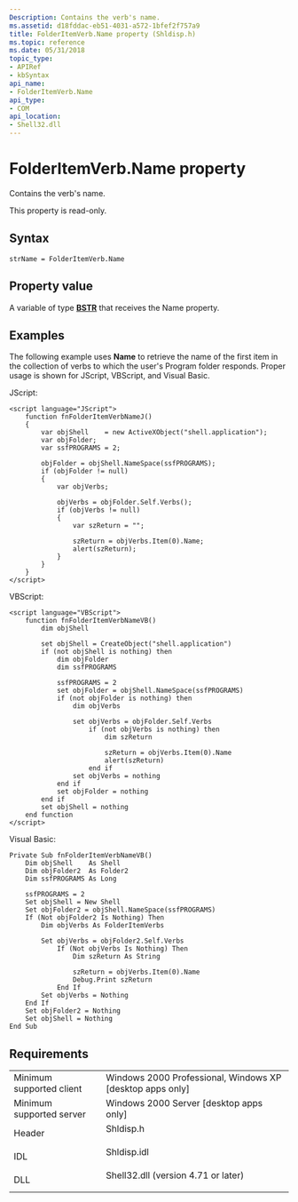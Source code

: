 ```yaml
---
Description: Contains the verb's name.
ms.assetid: d18fddac-eb51-4031-a572-1bfef2f757a9
title: FolderItemVerb.Name property (Shldisp.h)
ms.topic: reference
ms.date: 05/31/2018
topic_type: 
- APIRef
- kbSyntax
api_name: 
- FolderItemVerb.Name
api_type: 
- COM
api_location: 
- Shell32.dll
---
```


# FolderItemVerb.Name property

Contains the verb's name.

This property is read-only.

## Syntax


```JScript
strName = FolderItemVerb.Name
```



## Property value

A variable of type [**BSTR**](/previous-versions/windows/desktop/automat/bstr) that receives the Name property.

## Examples

The following example uses **Name** to retrieve the name of the first item in the collection of verbs to which the user's Program folder responds. Proper usage is shown for JScript, VBScript, and Visual Basic.

JScript:


```JScript
<script language="JScript">
    function fnFolderItemVerbNameJ()
    {
        var objShell    = new ActiveXObject("shell.application");
        var objFolder;
        var ssfPROGRAMS = 2;
        
        objFolder = objShell.NameSpace(ssfPROGRAMS);
        if (objFolder != null)
        {
            var objVerbs;
            
            objVerbs = objFolder.Self.Verbs();
            if (objVerbs != null)
            {
                var szReturn = "";
                
                szReturn = objVerbs.Item(0).Name;
                alert(szReturn);
            }
        }
    }
</script>
```



VBScript:


```VB
<script language="VBScript">
    function fnFolderItemVerbNameVB()
        dim objShell
        
        set objShell = CreateObject("shell.application")
        if (not objShell is nothing) then
            dim objFolder
            dim ssfPROGRAMS
            
            ssfPROGRAMS = 2
            set objFolder = objShell.NameSpace(ssfPROGRAMS)
            if (not objFolder is nothing) then
                dim objVerbs
                
                set objVerbs = objFolder.Self.Verbs
                    if (not objVerbs is nothing) then
                        dim szReturn
                        
                        szReturn = objVerbs.Item(0).Name
                        alert(szReturn)
                    end if
                set objVerbs = nothing
            end if
            set objFolder = nothing
        end if
        set objShell = nothing
    end function
</script>
```



Visual Basic:


```VB
Private Sub fnFolderItemVerbNameVB()
    Dim objShell    As Shell
    Dim objFolder2  As Folder2
    Dim ssfPROGRAMS As Long
            
    ssfPROGRAMS = 2
    Set objShell = New Shell
    Set objFolder2 = objShell.NameSpace(ssfPROGRAMS)
    If (Not objFolder2 Is Nothing) Then
        Dim objVerbs As FolderItemVerbs
        
        Set objVerbs = objFolder2.Self.Verbs
            If (Not objVerbs Is Nothing) Then
                Dim szReturn As String
                
                szReturn = objVerbs.Item(0).Name
                Debug.Print szReturn
            End If
        Set objVerbs = Nothing
    End If
    Set objFolder2 = Nothing
    Set objShell = Nothing
End Sub
```



## Requirements



|                                     |                                                                                                                |
|-------------------------------------|----------------------------------------------------------------------------------------------------------------|
| Minimum supported client<br/> | Windows 2000 Professional, Windows XP \[desktop apps only\]<br/>                                         |
| Minimum supported server<br/> | Windows 2000 Server \[desktop apps only\]<br/>                                                           |
| Header<br/>                   | <dl> <dt>Shldisp.h</dt> </dl>                           |
| IDL<br/>                      | <dl> <dt>Shldisp.idl</dt> </dl>                         |
| DLL<br/>                      | <dl> <dt>Shell32.dll (version 4.71 or later)</dt> </dl> |



 

 